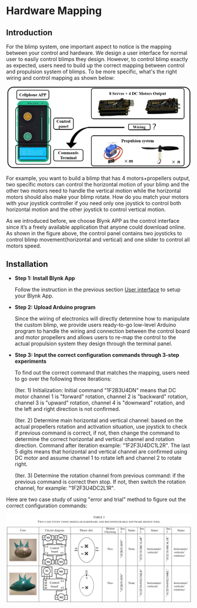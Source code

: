 # Hardware Mapping

## Introduction

For the blimp system, one important aspect to notice is the mapping between your control and hardware. We design a user interface for normal user to easily control blimps they design. However, to control blimp exactly as expected, users need to build up the correct mapping between control and propulsion system of blimps. To be more specific, what's the right wiring and control mapping as shown below:

![](https://raw.githubusercontent.com/zhz03/OpenBlimp/develop/imgs/mapping.jpg)

For example, you want to build a blimp that has 4 motors+propellers output, two specific motors can control the horizontal motion of your blimp and the other two motors need to handle the vertical motion while the horizontal motors should also make your blimp rotate. How do you match your motors with your joystick controller if you need only one joystick to control both horizontal motion and the other joystick to control vertical motion.

As we introduced before, we choose Blynk APP as the control interface since it’s a freely available application that anyone could download online. As shown in the figure above, the control panel contains two joysticks to control blimp movement(horizontal and vertical) and one slider to control all motors speed.

## Installation

- **Step 1: Install Blynk App**

  Follow the instruction in the previous section [User interface]() to setup your Blynk App.

- **Step 2: Upload Arduino program**

  Since the wiring of electronics will directly determine how to manipulate the custom blimp, we provide users ready-to-go low-level Arduino program to handle the wiring and connection between the control board and motor propellers and allows users to re-map the control to the actual propulsion system they design through the terminal panel.

- **Step 3: Input the correct configuration commands through 3-step experiments** 

  To find out the correct command that matches the mapping, users need to go over the following three iterations:

    (Iter. 1) Initialization: Initial command "1F2B3U4DN" means that DC motor channel 1 is "forward" rotation, channel 2 is "backward" rotation, channel 3 is "upward" rotation, channel 4 is "downward" rotation, and the left and right direction is not confirmed. 

    (Iter. 2) Determine main horizontal and vertical channel: based on the actual propellers rotation and activation situation, use joystick to check if previous command is correct, if not, then change the command to determine the correct horizontal and vertical channel and rotation direction. Command after iteration example: "1F2F3U4DC1L2R". The last 5 digits means that horizontal and vertical channel are confirmed using DC motor and assume channel 1 to rotate left and channel 2 to rotate right. 

    (Iter. 3) Determine the rotation channel from previous command: if the previous command is correct then stop. If not, then switch the rotation channel, for example: "1F2F3U4DC2L1R". 

Here are two case study of using "error and trial" method to figure out the correct configuration commands:

![](https://raw.githubusercontent.com/zhz03/OpenBlimp/develop/imgs/table1.png)

